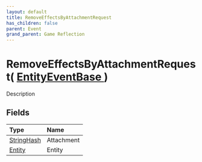 ```yaml
---
layout: default
title: RemoveEffectsByAttachmentRequest
has_children: false
parent: Event
grand_parent: Game Reflection
---
```

# RemoveEffectsByAttachmentRequest( [ EntityEventBase ](/riftbreaker-wiki/docs/game-reflection/events/entity_event_base/) )
Description 

## Fields

| Type | Name |
|:----------|:--------------|
| [StringHash](/riftbreaker-wiki/docs/game-reflection/classes/string_hash/) | Attachment |
| [Entity](/riftbreaker-wiki/docs/game-reflection/classes/entity/) | Entity |

